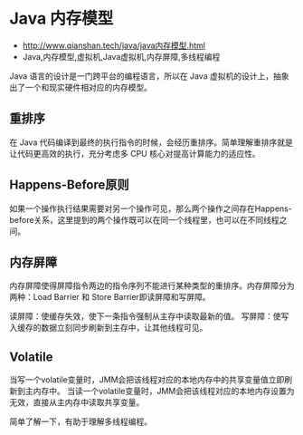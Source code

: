 # Java 内存模型
- http://www.qianshan.tech/java/java内存模型.html
- Java,内存模型,虚拟机,Java虚拟机,内存屏障,多线程编程


Java 语言的设计是一门跨平台的编程语言，所以在 Java 虚拟机的设计上，抽象出了一个和现实硬件相对应的内存模型。

## 重排序

在 Java 代码编译到最终的执行指令的时候，会经历重排序。简单理解重排序就是让代码更高效的执行，充分考虑多 CPU 核心对提高计算能力的适应性。

## Happens-Before原则

如果一个操作执行结果需要对另一个操作可见，那么两个操作之间存在Happens-before关系，这里提到的两个操作既可以在同一个线程里，也可以在不同线程之间。

## 内存屏障

内存屏障使得屏障指令两边的指令序列不能进行某种类型的重排序。内存屏障分为两种：Load Barrier 和 Store Barrier即读屏障和写屏障。

读屏障：使缓存失效，使下一条指令强制从主存中读取最新的值。 写屏障：使写入缓存的数据立刻同步刷新到主存中，让其他线程可见。

## Volatile

当写一个volatile变量时，JMM会把该线程对应的本地内存中的共享变量值立即刷新到主内存中。
当读一个volatile变量时，JMM会把该线程对应的本地内存设置为无效，直接从主内存中读取共享变量。

简单了解一下，有助于理解多线程编程。
